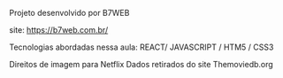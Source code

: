 Projeto desenvolvido por B7WEB

site: https://b7web.com.br/

Tecnologias abordadas nessa aula: 
REACT/ JAVASCRIPT / HTM5 / CSS3 

Direitos de imagem para Netflix
Dados retirados do site Themoviedb.org
